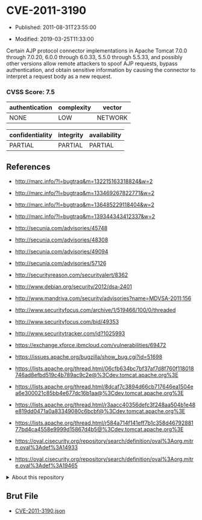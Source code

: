 # CVE-2011-3190

- Published: 2011-08-31T23:55:00

- Modified: 2019-03-25T11:33:00

Certain AJP protocol connector implementations in Apache Tomcat 7.0.0 through 7.0.20, 6.0.0 through 6.0.33, 5.5.0 through 5.5.33, and possibly other versions allow remote attackers to spoof AJP requests, bypass authentication, and obtain sensitive information by causing the connector to interpret a request body as a new request.

### CVSS Score: **7.5**

| authentication | complexity | vector |
| --- | --- | --- |
| NONE | LOW | NETWORK |

| confidentiality | integrity | availability |
| --- | --- | --- |
| PARTIAL | PARTIAL | PARTIAL |

## References

* http://marc.info/?l=bugtraq&m=132215163318824&w=2

* http://marc.info/?l=bugtraq&m=133469267822771&w=2

* http://marc.info/?l=bugtraq&m=136485229118404&w=2

* http://marc.info/?l=bugtraq&m=139344343412337&w=2

* http://secunia.com/advisories/45748

* http://secunia.com/advisories/48308

* http://secunia.com/advisories/49094

* http://secunia.com/advisories/57126

* http://securityreason.com/securityalert/8362

* http://www.debian.org/security/2012/dsa-2401

* http://www.mandriva.com/security/advisories?name=MDVSA-2011:156

* http://www.securityfocus.com/archive/1/519466/100/0/threaded

* http://www.securityfocus.com/bid/49353

* http://www.securitytracker.com/id?1025993

* https://exchange.xforce.ibmcloud.com/vulnerabilities/69472

* https://issues.apache.org/bugzilla/show_bug.cgi?id=51698

* https://lists.apache.org/thread.html/06cfb634bc7bf37af7d8f760f118018746ad8efbd519c4b789ac9c2e@%3Cdev.tomcat.apache.org%3E

* https://lists.apache.org/thread.html/8dcaf7c3894d66cb717646ea1504ea6e300021c85bb4e677dc16b1aa@%3Cdev.tomcat.apache.org%3E

* https://lists.apache.org/thread.html/r3aacc40356defc3f248aa504b1e48e819dd0471a0a83349080c6bcbf@%3Cdev.tomcat.apache.org%3E

* https://lists.apache.org/thread.html/r584a714f141eff7b1c358d4679288177bd4ca4558e9999d15867d4b5@%3Cdev.tomcat.apache.org%3E

* https://oval.cisecurity.org/repository/search/definition/oval%3Aorg.mitre.oval%3Adef%3A14933

* https://oval.cisecurity.org/repository/search/definition/oval%3Aorg.mitre.oval%3Adef%3A19465

<details>
<summary>About this repository</summary> 

  This repository is part of the project [Live Hack CVE](https://github.com/Live-Hack-CVE). Main website can be found [www.live-hack.org](https://www.live-hack.org) 
  
  Made by [Sn0wAlice](https://github.com/Sn0wAlice) for the people that care about security and need to have a feed of the latest CVEs. Hope you enjoy it, don't forget to star the repo and follow me on [Twitter](https://twitter.com/Sn0wAlice) and [Github](https://github.com/Sn0wAlice). And that is my [personnal website](https://www.alice-snow.me/)

  - [Home Page](https://github.com/Live-Hack-CVE)
  - [Framework](https://github.com/Live-Hack-CVE/cve-framework)
  - [CVE database](https://github.com/Live-Hack-CVE/full_database)
  - [Changelog](https://github.com/Live-Hack-CVE/Changelog)
</details>

## Brut File

* [CVE-2011-3190.json](https://raw.githubusercontent.com/Live-Hack-CVE/full_database/main/cves/2011/CVE-2011-3190.json)

